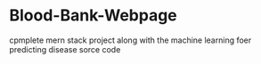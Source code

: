 # Blood-Bank-Webpage
cpmplete mern stack project along with the machine learning foer predicting disease sorce code
